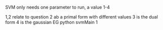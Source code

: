 SVM only needs one parameter to run, a value 1-4

1,2 relate to question 2 ab a primal form with different values
3 is the dual form 
4 is the gaussian
EG
python svmMain 1
